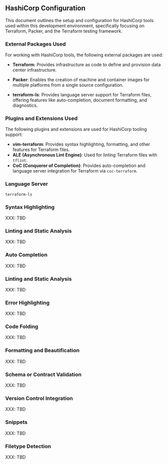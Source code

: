 ## HashiCorp Configuration

This document outlines the setup and configuration for HashiCorp tools used
within this development environment, specifically focusing on Terraform,
Packer, and the Terraform testing framework.

### External Packages Used

For working with HashiCorp tools, the following external packages are used:

- **Terraform**: Provides infrastructure as code to define and provision data
    center infrastructure.

- **Packer**: Enables the creation of machine and container images for
    multiple platforms from a single source configuration.

- **terraform-ls**: Provides language server support for Terraform files,
    offering features like auto-completion, document formatting, and
    diagnostics.

### Plugins and Extensions Used

The following plugins and extensions are used for HashiCorp tooling support:

- **vim-terraform**: Provides syntax highlighting, formatting, and other features for Terraform files.
- **ALE (Asynchronous Lint Engine)**: Used for linting Terraform files with `tflint`.
- **CoC (Conqueror of Completion)**: Provides auto-completion and language server integration for Terraform via `coc-terraform`.

### Language Server

`terraform-ls`

### Syntax Highlighting

XXX: TBD

### Linting and Static Analysis

XXX: TBD

### Auto Completion

XXX: TBD

### Linting and Static Analysis

XXX: TBD

### Error Highlighting

XXX: TBD

### Code Folding

XXX: TBD

### Formatting and Beautification

XXX: TBD

### Schema or Contract Validation

XXX: TBD

### Version Control Integration

XXX: TBD

### Snippets

XXX: TBD

### Filetype Detection

XXX: TBD
